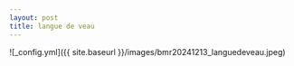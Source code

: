 ```yaml
---
layout: post
title: langue de veau
---
```


![_config.yml]({{ site.baseurl }}/images/bmr20241213_languedeveau.jpeg)
